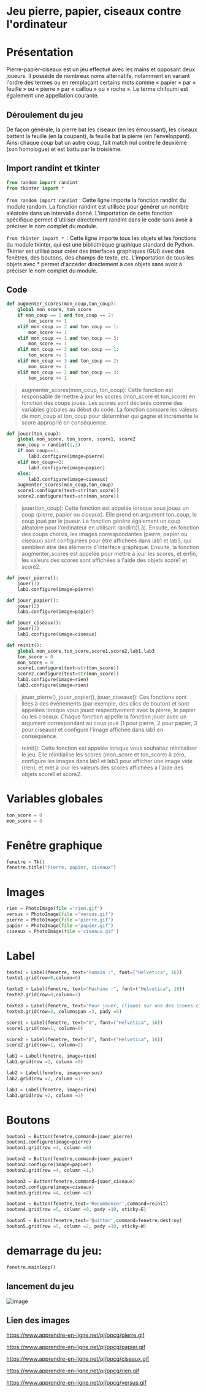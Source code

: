 # Jeu pierre, papier, ciseaux contre l'ordinateur

# Présentation

Pierre-papier-ciseaux est un jeu effectué avec les mains et opposant deux joueurs. Il possède de nombreux noms alternatifs, notamment en variant l'ordre des termes ou en remplaçant certains mots comme « papier » par « feuille » ou « pierre » par « caillou » ou « roche ». Le terme chifoumi est également une appellation courante. 

## Déroulement du jeu

De façon générale, la pierre bat les ciseaux (en les émoussant), les ciseaux battent la feuille (en la coupant), la feuille bat la pierre (en l'enveloppant). Ainsi chaque coup bat un autre coup, fait match nul contre le deuxième (son homologue) et est battu par le troisième.

## Import randint et tkinter 
```python
from random import randint
from tkinter import *
```
`from random import randint` : Cette ligne importe la fonction randint du module random. La fonction randint est utilisée pour générer un nombre aléatoire dans un intervalle donné. L'importation de cette fonction spécifique permet d'utiliser directement randint dans le code sans avoir à préciser le nom complet du module.

`from tkinter import * `: Cette ligne importe tous les objets et les fonctions du module tkinter, qui est une bibliothèque graphique standard de Python. Tkinter est utilisé pour créer des interfaces graphiques (GUI) avec des fenêtres, des boutons, des champs de texte, etc. L'importation de tous les objets avec * permet d'accéder directement à ces objets sans avoir à préciser le nom complet du module.
## Code
```python
def augmenter_scores(mon_coup,ton_coup):
    global mon_score, ton_score
    if mon_coup == 1 and ton_coup == 2:
        ton_score += 1
    elif mon_coup == 2 and ton_coup == 1:
        mon_score += 1
    elif mon_coup == 1 and ton_coup == 3:
        mon_score += 1
    elif mon_coup == 3 and ton_coup == 1:
        ton_score += 1
    elif mon_coup == 3 and ton_coup == 2:
        mon_score += 1
    elif mon_coup == 2 and ton_coup == 3:
        ton_score += 1        
```

> augmenter_scores(mon_coup, ton_coup): Cette fonction est responsable de mettre à jour les scores (mon_score et ton_score) en fonction des coups joués. Les scores sont déclarés comme des variables globales au début du code. La fonction compare les valeurs de mon_coup et ton_coup pour déterminer qui gagne et incrémente le score approprié en conséquence.

```python  
def jouer(ton_coup):
    global mon_score, ton_score, score1, score2
    mon_coup = randint(1,3)
    if mon_coup==1:
        lab3.configure(image=pierre)
    elif mon_coup==2:
        lab3.configure(image=papier)
    else:
        lab3.configure(image=ciseaux)
    augmenter_scores(mon_coup,ton_coup)
    score1.configure(text=str(ton_score))
    score2.configure(text=str(mon_score))
```
> jouer(ton_coup): Cette fonction est appelée lorsque vous jouez un coup (pierre, papier ou ciseaux). Elle prend en argument ton_coup, le coup joué par le joueur. La fonction génère également un coup aléatoire pour l'ordinateur en utilisant randint(1,3). Ensuite, en fonction des coups choisis, les images correspondantes (pierre, papier ou ciseaux) sont configurées pour être affichées dans lab1 et lab3, qui semblent être des éléments d'interface graphique. Ensuite, la fonction augmenter_scores est appelée pour mettre à jour les scores, et enfin, les valeurs des scores sont affichées à l'aide des objets score1 et score2.

```python 
def jouer_pierre():
    jouer(1)
    lab1.configure(image=pierre)

def jouer_papier():
    jouer(2)
    lab1.configure(image=papier)

def jouer_ciseaux():
    jouer(3)
    lab1.configure(image=ciseaux)

def reinit():
    global mon_score,ton_score,score1,score2,lab1,lab3
    ton_score = 0
    mon_score = 0
    score1.configure(text=str(ton_score))
    score2.configure(text=str(mon_score))
    lab1.configure(image=rien)
    lab3.configure(image=rien)
```
> jouer_pierre(), jouer_papier(), jouer_ciseaux(): Ces fonctions sont liées à des événements (par exemple, des clics de bouton) et sont appelées lorsque vous jouez respectivement avec la pierre, le papier ou les ciseaux. Chaque fonction appelle la fonction jouer avec un argument correspondant au coup joué (1 pour pierre, 2 pour papier, 3 pour ciseaux) et configure l'image affichée dans lab1 en conséquence.

> reinit(): Cette fonction est appelée lorsque vous souhaitez réinitialiser le jeu. Elle réinitialise les scores (mon_score et ton_score) à zéro, configure les images dans lab1 et lab3 pour afficher une image vide (rien), et met à jour les valeurs des scores affichées à l'aide des objets score1 et score2.

# Variables globales
```python
ton_score = 0
mon_score = 0
```

# Fenêtre graphique
```python
fenetre = Tk()
fenetre.title("Pierre, papier, ciseaux")
```
# Images
```python
rien = PhotoImage(file ='rien.gif')
versus = PhotoImage(file ='versus.gif')
pierre = PhotoImage(file ='pierre.gif')
papier = PhotoImage(file ='papier.gif')
ciseaux = PhotoImage(file ='ciseaux.gif')
```
# Label
```python
texte1 = Label(fenetre, text="Humain :", font=("Helvetica", 16))
texte1.grid(row=0,column=0)

texte2 = Label(fenetre, text="Machine :", font=("Helvetica", 16))
texte2.grid(row=0,column=2)

texte3 = Label(fenetre, text="Pour jouer, cliquez sur une des icones ci-dessous.")
texte3.grid(row=3, columnspan =3, pady =5)

score1 = Label(fenetre, text="0", font=("Helvetica", 16))
score1.grid(row=1, column=0)    

score2 = Label(fenetre, text="0", font=("Helvetica", 16))        
score2.grid(row=1, column=2)      

lab1 = Label(fenetre, image=rien)
lab1.grid(row =2, column =0)

lab2 = Label(fenetre, image=versus)
lab2.grid(row =2, column =1)

lab3 = Label(fenetre, image=rien)
lab3.grid(row =2, column =2)
```

# Boutons
```python
bouton1 = Button(fenetre,command=jouer_pierre)
bouton1.configure(image=pierre)
bouton1.grid(row =4, column =0)

bouton2 = Button(fenetre,command=jouer_papier)
bouton2.configure(image=papier)
bouton2.grid(row =4, column =1,)

bouton3 = Button(fenetre,command=jouer_ciseaux)
bouton3.configure(image=ciseaux)
bouton3.grid(row =4, column =2)

bouton4 = Button(fenetre,text='Recommencer',command=reinit)
bouton4.grid(row =5, column =0, pady =10, sticky=E)

bouton5 = Button(fenetre,text='Quitter',command=fenetre.destroy)
bouton5.grid(row =5, column =2, pady =10, sticky=W)
```
# demarrage du jeu:
```python
fenetre.mainloop()               
```
## lancement du jeu 

![image](https://zupimages.net/up/23/21/sdx4.png)
 
## Lien des images 

https://www.apprendre-en-ligne.net/pj/ppcg/pierre.gif

https://www.apprendre-en-ligne.net/pj/ppcg/papier.gif

https://www.apprendre-en-ligne.net/pj/ppcg/ciseaux.gif

https://www.apprendre-en-ligne.net/pj/ppcg/rien.gif

https://www.apprendre-en-ligne.net/pj/ppcg/versus.gif
